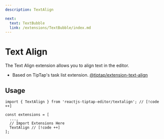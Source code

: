 ```yaml
---
description: TextAlign

next:
  text: TextBubble
  link: /extensions/TextBubble/index.md
---
```


# Text Align

 The Text Align extension allows you to align text in the editor.

- Based on TipTap's task list extension. [@tiptap/extension-text-align](https://tiptap.dev/docs/editor/extensions/functionality/textalign)

## Usage

```tsx
import { TextAlign } from 'reactjs-tiptap-editor/textalign'; // [!code ++]

const extensions = [
  ...,
  // Import Extensions Here
  TextAlign // [!code ++]
];
```
